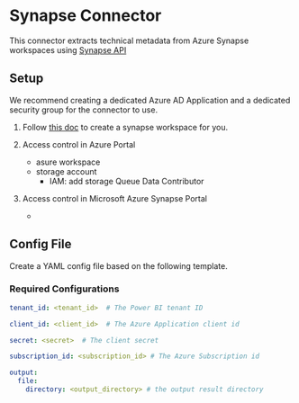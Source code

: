 # Synapse Connector

This connector extracts technical metadata from Azure Synapse workspaces using [Synapse API](https://learn.microsoft.com/en-us/rest/api/synapse/)

## Setup

We recommend creating a dedicated Azure AD Application and a dedicated security group for the connector to use.

1. Follow [this doc](https://learn.microsoft.com/en-us/azure/synapse-analytics/quickstart-create-workspace) to create a synapse workspace for you.

<!-- Pending to write and limit necessary permission for api   -->
2. Access control in Azure Portal
   - asure workspace
   - storage account
     - IAM: add storage Queue Data Contributor

5. Access control in Microsoft Azure Synapse Portal

   - 
## Config File

Create a YAML config file based on the following template.

### Required Configurations

```yaml
tenant_id: <tenant_id>  # The Power BI tenant ID

client_id: <client_id>  # The Azure Application client id

secret: <secret>  # The client secret

subscription_id: <subscription_id> # The Azure Subscription id

output:
  file:
    directory: <output_directory> # the output result directory

